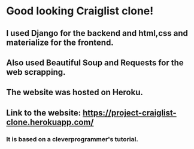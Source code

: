 # Good looking Craiglist clone!
## I used Django for the backend and html,css and materialize for the frontend.
## Also used Beautiful Soup and Requests for the web scrapping.
## The website was hosted on Heroku.
## Link to the website: https://project-craiglist-clone.herokuapp.com/

### It is based on a cleverprogrammer's tutorial.
